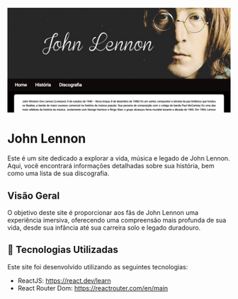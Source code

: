 <p>
    <img src='src/assets/preview.png' alt='Prévia do Site'/>
</p>

# John Lennon
Este é um site dedicado a explorar a vida, música e legado de John Lennon. Aqui, você encontrará informações detalhadas sobre sua história, bem como uma lista de sua discografia.

## Visão Geral
O objetivo deste site é proporcionar aos fãs de John Lennon uma experiência imersiva, oferecendo uma compreensão mais profunda de sua vida, desde sua infância até sua carreira solo e legado duradouro.

## 🚀 Tecnologias Utilizadas
Este site foi desenvolvido utilizando as seguintes tecnologias:

- ReactJS: https://react.dev/learn
- React Router Dom: https://reactrouter.com/en/main